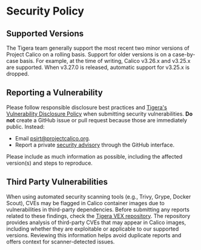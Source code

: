 # Security Policy

## Supported Versions

The Tigera team generally support the most recent two minor versions
of Project Calico on a rolling basis.  Support for older versions is on a 
case-by-case basis.  For example, at the time of writing, 
Calico v3.26.x and v3.25.x are supported.  When v3.27.0 is released,
automatic support for v3.25.x is dropped.

## Reporting a Vulnerability

Please follow responsible disclosure best practices and [Tigera's Vulnerability Disclosure Policy](https://www.tigera.io/vulnerability-disclosure/) when submitting
security vulnerabilities.  **Do not** create a GitHub issue or pull 
request because those are immediately public. Instead:

*  Email [psirt@projectcalico.org](psirt@projectcalico.org).
*  Report a private [security advisory](https://github.com/projectcalico/calico/security/advisories)
  through the GitHub interface.

Please include as much information as possible, including the
affected version(s) and steps to reproduce.

## Third Party Vulnerabilities

When using automated security scanning tools (e.g., Trivy, Grype, Docker Scout), CVEs may be flagged in Calico container images due to vulnerabilities in third-party dependencies. Before submitting any reports related to these findings, check the [Tigera VEX repository](https://github.com/tigera/vex).
The repository provides analysis of third-party CVEs that may appear in Calico images, including whether they are exploitable or applicable to our supported versions. Reviewing this information helps avoid duplicate reports and offers context for scanner-detected issues.